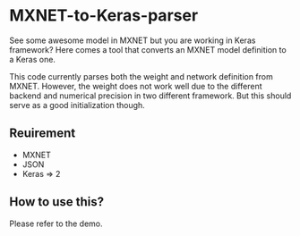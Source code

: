 # MXNET-to-Keras-parser

See some awesome model in MXNET but you are working in Keras framework? Here comes a tool that converts an MXNET model definition to a Keras one.

This code currently parses both the weight and network definition from MXNET. However, the weight does not work well due to the different backend and numerical precision in two different framework. But this should serve as a good initialization though.

## Reuirement
* MXNET
* JSON
* Keras => 2

## How to use this?
Please refer to the demo.
